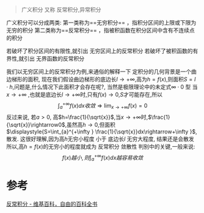 

> 广义积分 又称 反常积分,异常积分

广义积分可以分成两类:
	第一类称为==无穷积分== ，指积分区间的上限或下限为无穷的积分
	第二类称为==反常积分== ，指被积函数在积分区间中含有不连续点的积分




若破坏了积分区间的有限性,就引出 无穷区间上的反常积分
若破坏了被积函数的有界性,就引出 无界函数的反常积分

我们以无穷区间上的反常积分为例,来通俗的解释一下
定积分的几何背景是一个曲边梯形的面积, 现在我们假设曲边梯形的底边长$l\rightarrow+\infty$,高为$h=f(x)$,则面积$S=l\cdot h$,问题是,什么情况下此面积才会存在呢?, 当然是极限理论中的未定式$\infty \cdot 0$ 型
当$x\rightarrow+\infty$ ,也就是底边长$l\rightarrow+\infty$时,只有$f(x)\rightarrow0$,$S$才可能存在,所以$$\int_{a}^{+\infty}f(x)dx 收敛\Longrightarrow  \lim_{ x \to +\infty } f(x)=0$$
反过来说, 若$a>0$, 高$h=\frac{1}{\sqrt{x}}$,当$x\rightarrow+\infty$时,$\frac{1}{\sqrt{x}}\rightarrow0$,虽然高$h\rightarrow0$,但面积$\displaystyle{S=\int_{a}^{+\infty } \frac{1}{\sqrt{x}}dx\rightarrow+\infty }$,散发.
	这很好理解,因为高$h$无穷小程度 小于 底边长$l$ 无穷大程度, 结果还是会散发
所以,高$h=f(x)$的无穷小的程度就成为 反常积分 敛散性 判别中的关键,一般来说: $$f(x)越小,则\int_{a}^{+\infty}f(x)dx越容易收敛$$

# 参考
[反常积分 - 维基百科，自由的百科全书](https://zh.wikipedia.org/zh-cn/%E5%8F%8D%E5%B8%B8%E7%A9%8D%E5%88%86)
